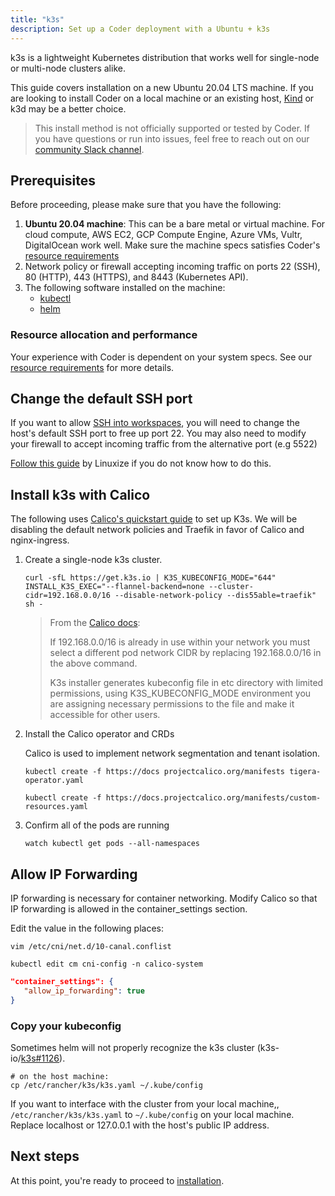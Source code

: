 ```yaml
---
title: "k3s"
description: Set up a Coder deployment with a Ubuntu + k3s
---
```


k3s is a lightweight Kubernetes distribution that works well for single-node or
multi-node clusters alike.

This guide covers installation on a new Ubuntu 20.04 LTS machine. If you are
looking to install Coder on a local machine or an existing host,
[Kind](./kind.md) or k3d may be a better choice.

> This install method is not officially supported or tested by Coder. If you
> have questions or run into issues, feel free to reach out on our
> [community Slack channel](https://cdr.co/join-community).

## Prerequisites

Before proceeding, please make sure that you have the following:

1. **Ubuntu 20.04 machine**: This can be a bare metal or virtual machine. For
   cloud compute, AWS EC2, GCP Compute Engine, Azure VMs, Vultr, DigitalOcean
   work well. Make sure the machine specs satisfies Coder's
   [resource requirements](../requirements.md)
1. Network policy or firewall accepting incoming traffic on ports 22 (SSH), 80
   (HTTP), 443 (HTTPS), and 8443 (Kubernetes API).
1. The following software installed on the machine:
   - [kubectl](https://kubernetes.io/docs/tasks/tools/install-kubectl-linux/)
   - [helm](https://helm.sh/docs/intro/install/)

### Resource allocation and performance

Your experience with Coder is dependent on your system specs. See our
[resource requirements](../requirements.md) for more details.

## Change the default SSH port

If you want to allow
[SSH into workspaces](https://coder.com/docs/coder/v1.20/workspaces/ssh), you
will need to change the host's default SSH port to free up port 22. You may also
need to modify your firewall to accept incoming traffic from the alternative
port (e.g 5522)

[Follow this guide](https://linuxize.com/post/how-to-change-ssh-port-in-linux/)
by Linuxize if you do not know how to do this.

## Install k3s with Calico

The following uses
[Calico's quickstart guide](https://docs.projectcalico.org/getting-started/kubernetes/k3s/quickstart)
to set up K3s. We will be disabling the default network policies and Traefik in
favor of Calico and nginx-ingress.

1. Create a single-node k3s cluster.

   ```console
   curl -sfL https://get.k3s.io | K3S_KUBECONFIG_MODE="644" INSTALL_K3S_EXEC="--flannel-backend=none --cluster-cidr=192.168.0.0/16 --disable-network-policy --dis55able=traefik" sh -
   ```

   > From the
   > [Calico docs](https://docs.projectcalico.org/getting-started/kubernetes/k3s/quickstart):
   >
   > If 192.168.0.0/16 is already in use within your network you must select a
   > different pod network CIDR by replacing 192.168.0.0/16 in the above
   > command.
   >
   > K3s installer generates kubeconfig file in etc directory with limited
   > permissions, using K3S_KUBECONFIG_MODE environment you are assigning
   > necessary permissions to the file and make it accessible for other users.

1. Install the Calico operator and CRDs

   Calico is used to implement network segmentation and tenant isolation.

   ```console
   kubectl create -f https://docs projectcalico.org/manifests tigera-operator.yaml

   kubectl create -f https://docs.projectcalico.org/manifests/custom-resources.yaml
   ```

1. Confirm all of the pods are running

   ```console
   watch kubectl get pods --all-namespaces
   ```

## Allow IP Forwarding

IP forwarding is necessary for container networking. Modify Calico so that IP
forwarding is allowed in the container_settings section.

Edit the value in the following places:

```console
vim /etc/cni/net.d/10-canal.conflist

kubectl edit cm cni-config -n calico-system
```

```json
"container_settings": {
   "allow_ip_forwarding": true
}
```

### Copy your kubeconfig

Sometimes helm will not properly recognize the k3s cluster
(k3s-io/[k3s#1126](https://github.com/k3s-io/k3s/issues/1126)).

```console
# on the host machine:
cp /etc/rancher/k3s/k3s.yaml ~/.kube/config
```

If you want to interface with the cluster from your local machine,,
`/etc/rancher/k3s/k3s.yaml` to `~/.kube/config` on your local machine. Replace
localhost or 127.0.0.1 with the host's public IP address.

## Next steps

At this point, you're ready to proceed to [installation](../installation.md).

